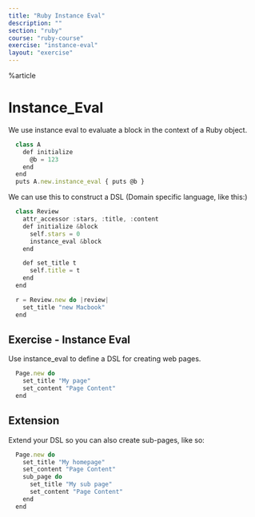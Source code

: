 ```yaml
---
title: "Ruby Instance Eval"
description: ""
section: "ruby"
course: "ruby-course"
exercise: "instance-eval"
layout: "exercise"
---
```


%article



# Instance_Eval

We use instance eval to evaluate a block in the context of a Ruby object.

```js
  class A
    def initialize
      @b = 123
    end
  end
  puts A.new.instance_eval { puts @b }
```





We can use this to construct a DSL (Domain specific language, like this:)

```js
  class Review
    attr_accessor :stars, :title, :content
    def initialize &block
      self.stars = 0
      instance_eval &block
    end

    def set_title t
      self.title = t
    end
  end

  r = Review.new do |review|
    set_title "new Macbook"
  end
```








## Exercise - Instance Eval

Use instance_eval to define a DSL for creating web pages.

```js
  Page.new do
    set_title "My page"
    set_content "Page Content"
  end
```





## Extension

Extend your DSL so you can also create sub-pages, like so:

```js
  Page.new do
    set_title "My homepage"
    set_content "Page Content"
    sub_page do
      set_title "My sub page"
      set_content "Page Content"
    end
  end
```



